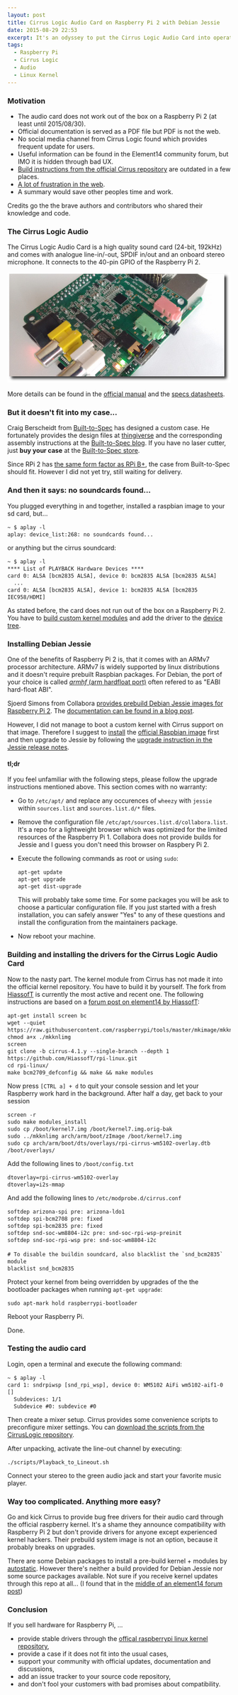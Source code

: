 ```yaml
---
layout: post
title: Cirrus Logic Audio Card on Raspberry Pi 2 with Debian Jessie
date: 2015-08-29 22:53
excerpt: It's an odyssey to put the Cirrus Logic Audio Card into operation on a Raspberry Pi 2. Here's a summary about the current state, pointing to useful resources and providing a tutorial to get the card up and running with Debian Jessie.
tags:
  - Raspberry Pi
  - Cirrus Logic
  - Audio
  - Linux Kernel
---
```


### Motivation

* The audio card does not work out of the box on a Raspberry Pi 2 (at least until 2015/08/30).
* Official documentation is served as a PDF file but PDF is not the web.
* No social media channel from Cirrus Logic found which provides frequent update for users.
* Useful information can be found in the Element14 community forum, but IMO it is hidden through bad UX.
* [Build instructions from the official Cirrus repository](https://github.com/CirrusLogic/rpi-linux/wiki/Building-the-code) are outdated in a few places.
* [A lot of frustration in the web](http://www.diyaudio.com/forums/pc-based/270908-raspberry-pi-cirruslogic-audio-card-fail.html).
* A summary would save other peoples time and work.

Credits go the the brave authors and contributors who shared their knowledge and code.

### The Cirrus Logic Audio

The Cirrus Logic Audio Card is a high quality sound card (24-bit, 192kHz) and comes with analogue line-in/-out,
SPDIF in/out and an onboard stereo microphone. It connects to the 40-pin GPIO of the Raspberry Pi 2.

![Cirrus Logic Audio Card on the Raspberry Pi 2](/files/images/rpi2-cirrus/rpi2-cirrus-logic-audio-card.jpg)

More details can be found in the [official manual](http://www.element14.com/community/docs/DOC-72078?ICID=CirrusLogicAudio-topMain-usermanual)
and the [specs datasheets](http://www.element14.com/community/docs/DOC-71261?ICID=CirrusLogicAudio-topMain-techspecs#downloads).

### But it doesn't fit into my case...

Craig Berscheidt from [Built-to-Spec](http://www.built-to-spec.com/) has designed a custom case.
He fortunately provides the design files at [thingiverse](http://www.thingiverse.com/thing:785289)
and the corresponding assembly instructions at the [Built-to-Spec blog](http://www.built-to-spec.com/blog/raspberry-pi-b-cirrus-logic-audio-card-case/).
If you have no laser cutter, just **buy your case** at the [Built-to-Spec store](http://builttospecstore.storenvy.com/products/12911260-rpi-b-cirrus-logic-audio-card-case).

Since RPi 2 has [the same form factor as RPi B+](https://www.raspberrypi.org/products/raspberry-pi-2-model-b/),
the case from Built-to-Spec should fit. However I did not yet try, still waiting for delivery.

### And then it says: no soundcards found...

You plugged everything in and together, installed a raspbian image to your sd card, but...

    ~ $ aplay -l
    aplay: device_list:268: no soundcards found...

or anything but the cirrus soundcard:

    ~ $ aplay -l
    **** List of PLAYBACK Hardware Devices ****
    card 0: ALSA [bcm2835 ALSA], device 0: bcm2835 ALSA [bcm2835 ALSA]
      ...
    card 0: ALSA [bcm2835 ALSA], device 1: bcm2835 ALSA [bcm2835 IEC958/HDMI]

As stated before, the card does not run out of the box on a Raspberry Pi 2.
You have to [build custom kernel modules](#building-and-installing-the-drivers-for-the-cirrus-logic-audio-card) and add the driver to the [device tree](https://www.raspberrypi.org/documentation/configuration/device-tree.md).

### Installing Debian Jessie

One of the benefits of Raspberry Pi 2 is, that it comes with an ARMv7 processor architecture.
ARMv7 is widely supported by linux distributions and it doesn't require prebuilt Raspbian packages.
For Debian, the port of your choice is called [*armhf* (arm hardfloat port)](https://wiki.debian.org/ArmHardFloatPort)
often refered to as "EABI hard-float ABI".

Sjoerd Simons from Collabora [provides prebuild Debian Jessie images for Raspberry Pi 2](https://images.collabora.co.uk/rpi2/).
The [documentation can be found in a blog post](http://sjoerd.luon.net/posts/2015/02/debian-jessie-on-rpi2/).

However, I did not manage to boot a custom kernel with Cirrus support on that image.
Therefore I suggest to [install](https://www.raspberrypi.org/documentation/installation/installing-images/README.md)
the [official Raspbian image](https://www.raspberrypi.org/downloads/raspbian/) first
and then upgrade to Jessie by following the [upgrade instruction in the Jessie release notes](https://www.debian.org/releases/stable/armhf/release-notes/ch-upgrading.en.html).

#### tl;dr

If you feel unfamiliar with the following steps, please follow the upgrade instructions mentioned above.
This section comes with no warranty:

* Go to `/etc/apt/` and replace any occurences of `wheezy` with `jessie` within `sources.list` and `sources.list.d/*` files.
* Remove the configuration file `/etc/apt/sources.list.d/collabora.list`. It's a repo for a lightweight browser which was
  optimized for the limited resources of the Raspberry Pi 1.
  Collabora does not provide builds for Jessie and I guess you don't need this browser on Raspbery Pi 2.
* Execute the following commands as root or using `sudo`:

      apt-get update
      apt-get upgrade
      apt-get dist-upgrade

  This will probably take some time. For some packages you will be ask to choose a particular configuration file.
  If you just started with a fresh installation, you can safely answer "Yes" to any of these questions and install
  the configuration from the maintainers package.

* Now reboot your machine.

### Building and installing the drivers for the Cirrus Logic Audio Card

Now to the nasty part. The kernel module from Cirrus has not made it into the official kernel repository.
You have to build it by yourself.
The fork from [HiassofT](https://github.com/HiassofT/rpi-linux) is currently the most active and recent one.
The following instructions are based on a [forum post on element14 by HiassofT](http://www.element14.com/community/thread/43711/l/driver-fixes-and-updates-to-kernel-31816-and-405):

    apt-get install screen bc
    wget --quiet https://raw.githubusercontent.com/raspberrypi/tools/master/mkimage/mkknlimg
    chmod a+x ./mkknlimg
    screen
    git clone -b cirrus-4.1.y --single-branch --depth 1 https://github.com/HiassofT/rpi-linux.git
    cd rpi-linux/
    make bcm2709_defconfig && make && make modules

Now press `[CTRL a] + d` to quit your console session and let your Raspberry work hard in the background.
After half a day, get back to your session

    screen -r
    sudo make modules_install
    sudo cp /boot/kernel7.img /boot/kernel7.img.orig-bak
    sudo ../mkknlimg arch/arm/boot/zImage /boot/kernel7.img
    sudo cp arch/arm/boot/dts/overlays/rpi-cirrus-wm5102-overlay.dtb /boot/overlays/

Add the following lines to `/boot/config.txt`

    dtoverlay=rpi-cirrus-wm5102-overlay
    dtoverlay=i2s-mmap

And add the following lines to `/etc/modprobe.d/cirrus.conf`

    softdep arizona-spi pre: arizona-ldo1
    softdep spi-bcm2708 pre: fixed
    softdep spi-bcm2835 pre: fixed
    softdep snd-soc-wm8804-i2c pre: snd-soc-rpi-wsp-preinit
    softdep snd-soc-rpi-wsp pre: snd-soc-wm8804-i2c

    # To disable the buildin soundcard, also blacklist the `snd_bcm2835` module
    blacklist snd_bcm2835

Protect your kernel from being overridden by upgrades of the the bootloader packages when running `apt-get upgrade`:

    sudo apt-mark hold raspberrypi-bootloader

Reboot your Raspberry Pi.

Done.

### Testing the audio card

Login, open a terminal and execute the following command:

    ~ $ aplay -l
    card 1: sndrpiwsp [snd_rpi_wsp], device 0: WM5102 AiFi wm5102-aif1-0 []
      Subdevices: 1/1
      Subdevice #0: subdevice #0

Then create a mixer setup. Cirrus provides some convenience scripts to preconfigure mixer settings.
You can [download the scripts from the CirrusLogic repository](https://github.com/CirrusLogic/wiki-content/archive/master.zip).

After unpacking, activate the line-out channel by executing:

    ./scripts/Playback_to_Lineout.sh

Connect your stereo to the green audio jack and start your favorite music player.

### Way too complicated. Anything more easy?

Go and kick Cirrus to provide bug free drivers for their audio card through the official raspberry kernel.
It's a shame they announce compatibility with Raspberry Pi 2 but don't provide drivers for anyone except experienced kernel hackers.
Their prebuild system image is not an option, because it probably breaks on upgrades.

There are some Debian packages to install a pre-build kernel + modules by [autostatic](http://rpi.autostatic.com/).
However there's neither a build provided for Debian Jessie nor some source packages available.
Not sure if you receive kernel updates through this repo at all...
(I found that in the [middle of an element14 forum post](http://www.element14.com/community/message/151698/l/re-cirrus-logic-audio-card-working-on-the-raspberry-pi-2#151698))

### Conclusion

If you sell hardware for Raspberry Pi, ...

* provide stable drivers through the [offical raspberrypi linux kernel repository](https://github.com/raspberrypi/linux),
* provide a case if it does not fit into the usual cases,
* support your community with official updates, documentation and discussions,
* add an issue tracker to your source code repository,
* and don't fool your customers with bad promises about compatibility.
